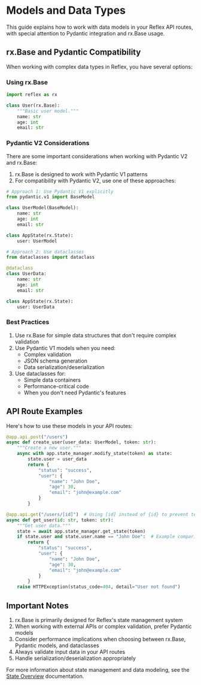 # Models and Data Types

This guide explains how to work with data models in your Reflex API routes, with special attention to Pydantic integration and rx.Base usage.

## rx.Base and Pydantic Compatibility

When working with complex data types in Reflex, you have several options:

### Using rx.Base

```python
import reflex as rx

class User(rx.Base):
    """Basic user model."""
    name: str
    age: int
    email: str
```

### Pydantic V2 Considerations

There are some important considerations when working with Pydantic V2 and rx.Base:

1. rx.Base is designed to work with Pydantic V1 patterns
2. For compatibility with Pydantic V2, use one of these approaches:

```python
# Approach 1: Use Pydantic V1 explicitly
from pydantic.v1 import BaseModel

class UserModel(BaseModel):
    name: str
    age: int
    email: str

class AppState(rx.State):
    user: UserModel
```

```python
# Approach 2: Use dataclasses
from dataclasses import dataclass

@dataclass
class UserData:
    name: str
    age: int
    email: str

class AppState(rx.State):
    user: UserData
```

### Best Practices

1. Use rx.Base for simple data structures that don't require complex validation
2. Use Pydantic V1 models when you need:
   - Complex validation
   - JSON schema generation
   - Data serialization/deserialization
3. Use dataclasses for:
   - Simple data containers
   - Performance-critical code
   - When you don't need Pydantic's features

## API Route Examples

Here's how to use these models in your API routes:

```python box
@app.api.post("/users")
async def create_user(user_data: UserModel, token: str):
    """Create a new user."""
    async with app.state_manager.modify_state(token) as state:
        state.user = user_data
        return {
            "status": "success",
            "user": {
                "name": "John Doe",
                "age": 30,
                "email": "john@example.com"
            }
        }

@app.api.get("/users/[id]")  # Using [id] instead of {id} to prevent template evaluation
async def get_user(id: str, token: str):
    """Get user data."""
    state = await app.state_manager.get_state(token)
    if state.user and state.user.name == "John Doe":  # Example comparison
        return {
            "status": "success",
            "user": {
                "name": "John Doe",
                "age": 30,
                "email": "john@example.com"
            }
        }
    raise HTTPException(status_code=404, detail="User not found")
```

## Important Notes

1. rx.Base is primarily designed for Reflex's state management system
2. When working with external APIs or complex validation, prefer Pydantic models
3. Consider performance implications when choosing between rx.Base, Pydantic models, and dataclasses
4. Always validate input data in your API routes
5. Handle serialization/deserialization appropriately

For more information about state management and data modeling, see the [State Overview](../state/overview.md) documentation.
